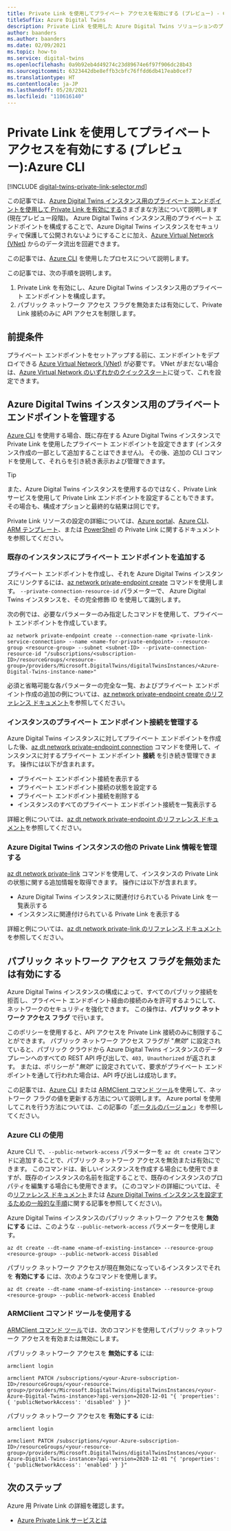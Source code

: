 ```yaml
---
title: Private Link を使用してプライベート アクセスを有効にする (プレビュー) - CLI
titleSuffix: Azure Digital Twins
description: Private Link を使用した Azure Digital Twins ソリューションのプライベート アクセスを、Azure CLI を使用して有効にする方法について説明します。
author: baanders
ms.author: baanders
ms.date: 02/09/2021
ms.topic: how-to
ms.service: digital-twins
ms.openlocfilehash: 0a9b92eb4d49274c23d89674e6f97f906dc28b43
ms.sourcegitcommit: 6323442dbe8effb3cbfc76ffdd6db417eab0cef7
ms.translationtype: HT
ms.contentlocale: ja-JP
ms.lasthandoff: 05/28/2021
ms.locfileid: "110616140"
---
```

# <a name="enable-private-access-with-private-link-preview-azure-cli"></a>Private Link を使用してプライベート アクセスを有効にする (プレビュー):Azure CLI

[!INCLUDE [digital-twins-private-link-selector.md](../../includes/digital-twins-private-link-selector.md)]

この記事では、[Azure Digital Twins インスタンス用のプライベート エンドポイントを使用して Private Link を有効にする](concepts-security.md#private-network-access-with-azure-private-link-preview)さまざまな方法について説明します (現在プレビュー段階)。 Azure Digital Twins インスタンス用のプライベート エンドポイントを構成することで、Azure Digital Twins インスタンスをセキュリティで保護して公開されないようにすることに加え、[Azure Virtual Network (VNet)](../virtual-network/virtual-networks-overview.md) からのデータ流出を回避できます。

この記事では、[Azure CLI](/cli/azure/what-is-azure-cli) を使用したプロセスについて説明します。

この記事では、次の手順を説明します。 
1. Private Link を有効にし、Azure Digital Twins インスタンス用のプライベート エンドポイントを構成します。
1. パブリック ネットワーク アクセス フラグを無効または有効にして、Private Link 接続のみに API アクセスを制限します。

## <a name="prerequisites"></a>前提条件

プライベート エンドポイントをセットアップする前に、エンドポイントをデプロイできる [Azure Virtual Network (VNet)](../virtual-network/virtual-networks-overview.md)  が必要です。 VNet がまだない場合は、[Azure Virtual Network のいずれかのクイックスタート](../virtual-network/quick-create-portal.md)に従って、これを設定できます。

## <a name="manage-private-endpoints-for-an-azure-digital-twins-instance"></a>Azure Digital Twins インスタンス用のプライベート エンドポイントを管理する 

[Azure CLI](/cli/azure/what-is-azure-cli) を使用する場合、既に存在する Azure Digital Twins インスタンスで Private Link を使用したプライベート エンドポイントを設定できます (インスタンス作成の一部として追加することはできません)。 その後、追加の CLI コマンドを使用して、それらを引き続き表示および管理できます。 

>[!TIP]
> また、Azure Digital Twins インスタンスを使用するのではなく、Private Link サービスを使用して Private Link エンドポイントを設定することもできます。 その場合も、構成オプションと最終的な結果は同じです。
>
> Private Link リソースの設定の詳細については、[Azure portal](../private-link/create-private-endpoint-portal.md)、[Azure CLI](../private-link/create-private-endpoint-cli.md)、[ARM テンプレート](../private-link/create-private-endpoint-template.md)、または [PowerShell](../private-link/create-private-endpoint-powershell.md) の Private Link に関するドキュメントを参照してください。

### <a name="add-a-private-endpoint-to-an-existing-instance"></a>既存のインスタンスにプライベート エンドポイントを追加する

プライベート エンドポイントを作成し、それを Azure Digital Twins インスタンスにリンクするには、[az network private-endpoint create](/cli/azure/network/private-endpoint?view=azure-cli-latest&preserve-view=true#az_network_private_endpoint_create) コマンドを使用します。 `--private-connection-resource-id` パラメーターで、 Azure Digital Twins インスタンスを、その完全修飾 ID を使用して識別します。

次の例では、必要なパラメーターのみ指定したコマンドを使用して、プライベート エンドポイントを作成しています。

```azurecli-interactive
az network private-endpoint create --connection-name <private-link-service-connection> --name <name-for-private-endpoint> --resource-group <resource-group> --subnet <subnet-ID> --private-connection-resource-id "/subscriptions/<subscription-ID>/resourceGroups/<resource-group>/providers/Microsoft.DigitalTwins/digitalTwinsInstances/<Azure-Digital-Twins-instance-name>" 
```

必須と省略可能な各パラメーターの完全な一覧、およびプライベート エンドポイント作成の追加の例については、[az network private-endpoint create のリファレンス ドキュメント](/cli/azure/network/private-endpoint?view=azure-cli-latest&preserve-view=true#az_network_private_endpoint_create)を参照してください。

### <a name="manage-private-endpoint-connections-on-the-instance"></a>インスタンスのプライベート エンドポイント接続を管理する

Azure Digital Twins インスタンスに対してプライベート エンドポイントを作成した後、[az dt network private-endpoint connection](/cli/azure/dt/network/private-endpoint/connection?view=azure-cli-latest&preserve-view=true) コマンドを使用して、インスタンスに対するプライベート エンドポイント **接続** を引き続き管理できます。 操作には以下が含まれます。
* プライベート エンドポイント接続を表示する
* プライベート エンドポイント接続の状態を設定する
* プライベート エンドポイント接続を削除する
* インスタンスのすべてのプライベート エンドポイント接続を一覧表示する

詳細と例については、[az dt network private-endpoint のリファレンス ドキュメント](/cli/azure/dt/network/private-endpoint?view=azure-cli-latest&preserve-view=true)を参照してください。

### <a name="manage-other-private-link-information-on-an-azure-digital-twins-instance"></a>Azure Digital Twins インスタンスの他の Private Link 情報を管理する

[az dt network private-link](/cli/azure/dt/network/private-link?view=azure-cli-latest&preserve-view=true) コマンドを使用して、インスタンスの Private Link の状態に関する追加情報を取得できます。 操作には以下が含まれます。
* Azure Digital Twins インスタンスに関連付けられている Private Link を一覧表示する
* インスタンスに関連付けられている Private Link を表示する

詳細と例については、[az dt network private-link のリファレンス ドキュメント](/cli/azure/dt/network/private-link?view=azure-cli-latest&preserve-view=true)を参照してください。

## <a name="disable--enable-public-network-access-flags"></a>パブリック ネットワーク アクセス フラグを無効または有効にする

Azure Digital Twins インスタンスの構成によって、すべてのパブリック接続を拒否し、プライベート エンドポイント経由の接続のみを許可するようにして、ネットワークのセキュリティを強化できます。 この操作は、**パブリック ネットワーク アクセス フラグ** で行います。 

このポリシーを使用すると、API アクセスを Private Link 接続のみに制限することができます。 パブリック ネットワーク アクセス フラグが "*無効*" に設定されていると、パブリック クラウドから Azure Digital Twins インスタンスのデータ プレーンへのすべての REST API 呼び出しで、`403, Unauthorized` が返されます。 または、ポリシーが "*無効*" に設定されていて、要求がプライベート エンドポイントを通して行われた場合は、API 呼び出しは成功します。

この記事では、[Azure CLI](/cli/azure/) または [ARMClient コマンド ツール](https://github.com/projectkudu/ARMClient)を使用して、ネットワーク フラグの値を更新する方法について説明します。 Azure portal を使用してこれを行う方法については、この記事の「[ポータルのバージョン](how-to-enable-private-link-portal.md)」を参照してください。

### <a name="use-the-azure-cli"></a>Azure CLI の使用

Azure CLI で、`--public-network-access` パラメーターを `az dt create` コマンドに追加することで、パブリック ネットワーク アクセスを無効または有効にできます。 このコマンドは、新しいインスタンスを作成する場合にも使用できますが、既存のインスタンスの名前を指定することで、既存のインスタンスのプロパティを編集する場合にも使用できます。 (このコマンドの詳細については、その[リファレンス ドキュメント](/cli/azure/dt?view=azure-cli-latest&preserve-view=true#az_dt_create)または [Azure Digital Twins インスタンスを設定するための一般的な手順](how-to-set-up-instance-cli.md#create-the-azure-digital-twins-instance)に関する記事を参照してください)。

Azure Digital Twins インスタンスのパブリック ネットワーク アクセスを **無効にする** には、このような `--public-network-access` パラメーターを使用します。

```azurecli-interactive
az dt create --dt-name <name-of-existing-instance> --resource-group <resource-group> --public-network-access Disabled
```

パブリック ネットワーク アクセスが現在無効になっているインスタンスでそれを **有効にする** には、次のようなコマンドを使用します。

```azurecli-interactive
az dt create --dt-name <name-of-existing-instance> --resource-group <resource-group> --public-network-access Enabled
```

### <a name="usethe-armclientcommand-tool"></a>ARMClient コマンド ツールを使用する 

[ARMClient コマンド ツール](https://github.com/projectkudu/ARMClient)では、次のコマンドを使用してパブリック ネットワーク アクセスを有効または無効にします。 

パブリック ネットワーク アクセスを **無効にする** には:
  
```cmd/sh
armclient login 

armclient PATCH /subscriptions/<your-Azure-subscription-ID>/resourceGroups/<your-resource-group>/providers/Microsoft.DigitalTwins/digitalTwinsInstances/<your-Azure-Digital-Twins-instance>?api-version=2020-12-01 "{ 'properties': { 'publicNetworkAccess': 'disabled' } }"  
```

パブリック ネットワーク アクセスを **有効にする** には:  
  
```cmd/sh
armclient login 

armclient PATCH /subscriptions/<your-Azure-subscription-ID>/resourceGroups/<your-resource-group>/providers/Microsoft.DigitalTwins/digitalTwinsInstances/<your-Azure-Digital-Twins-instance>?api-version=2020-12-01 "{ 'properties': { 'publicNetworkAccess': 'enabled' } }"  
``` 

## <a name="next-steps"></a>次のステップ

Azure 用 Private Link の詳細を確認します。 
* [Azure Private Link サービスとは](../private-link/private-link-service-overview.md)